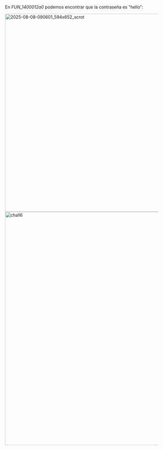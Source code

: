 En *FUN_1400012a0* podemos encontrar que la contraseña es "hello":

<img width="594" height="652" alt="2025-08-08-090601_594x652_scrot" src="https://github.com/user-attachments/assets/c958d603-fa1b-44ba-b956-cf39bd2f5c6a" />

<img width="1024" height="768" alt="chall6" src="https://github.com/user-attachments/assets/4e803b6a-0558-4dff-b81d-8759f4c92994" />
